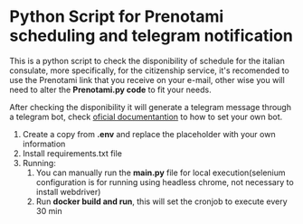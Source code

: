 # Python Script for Prenotami scheduling and telegram notification

This is a python script to check the disponibility of schedule for the italian consulate, more specifically, for the citizenship service, it's recomended to use the Prenotami link that you receive on your e-mail, other wise you will need to alter the **Prenotami.py code** to fit your needs.

After checking the disponibility it will generate a telegram message through a telegram bot, check [oficial documentantion](https://core.telegram.org/bots) to how to set your own bot.

1. Create a copy from **.env** and replace the placeholder with your own information
2. Install requirements.txt file
3. Running:
	1. You can manually run the **main.py** file for local execution(selenium configuration is for running using headless chrome, not necessary to install webdriver)
	2. Run **docker build and run**, this will set the cronjob to execute every 30 min

